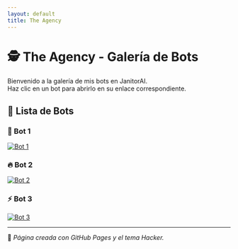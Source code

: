 ```yaml
---
layout: default
title: The Agency
---
```


# 🕵️ The Agency - Galería de Bots

Bienvenido a la galería de mis bots en JanitorAI.  
Haz clic en un bot para abrirlo en su enlace correspondiente.

## 📌 Lista de Bots  

### 🖤 Bot 1  
[![Bot 1](images/bot1.jpg)](https://enlace1.com)

### 🔥 Bot 2  
[![Bot 2](images/bot2.jpg)](https://enlace2.com)

### ⚡ Bot 3  
[![Bot 3](images/bot3.jpg)](https://enlace3.com)

---

📢 *Página creada con GitHub Pages y el tema Hacker.*

